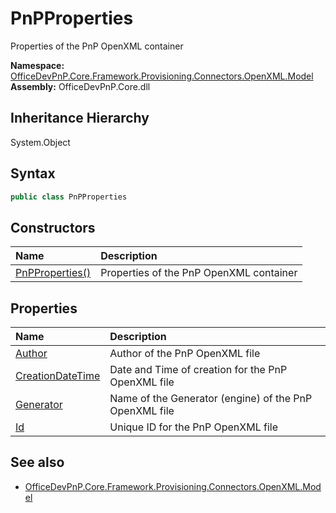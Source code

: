 # PnPProperties
Properties of the PnP OpenXML container  

**Namespace:** [OfficeDevPnP.Core.Framework.Provisioning.Connectors.OpenXML.Model](OfficeDevPnP.Core.Framework.Provisioning.Connectors.OpenXML.Model.md)  
**Assembly:** OfficeDevPnP.Core.dll  
## Inheritance Hierarchy
System.Object  


## Syntax
```C#
public class PnPProperties
```
## Constructors
|**Name**|**Description**|
|:-----|:-----|
| [PnPProperties()](OfficeDevPnP.Core.Framework.Provisioning.Connectors.OpenXML.Model.PnPProperties.ctor1.md) |  Properties of the PnP OpenXML container 
## Properties
|**Name**|**Description**|
|:-----|:-----|
| [Author](OfficeDevPnP.Core.Framework.Provisioning.Connectors.OpenXML.Model.PnPProperties.Author.md) | Author of the PnP OpenXML file
| [CreationDateTime](OfficeDevPnP.Core.Framework.Provisioning.Connectors.OpenXML.Model.PnPProperties.CreationDateTime.md) | Date and Time of creation for the PnP OpenXML file
| [Generator](OfficeDevPnP.Core.Framework.Provisioning.Connectors.OpenXML.Model.PnPProperties.Generator.md) | Name of the Generator (engine) of the PnP OpenXML file
| [Id](OfficeDevPnP.Core.Framework.Provisioning.Connectors.OpenXML.Model.PnPProperties.Id.md) | Unique ID for the PnP OpenXML file
## See also
- [OfficeDevPnP.Core.Framework.Provisioning.Connectors.OpenXML.Model](OfficeDevPnP.Core.Framework.Provisioning.Connectors.OpenXML.Model.md)
